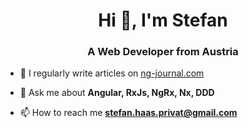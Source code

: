 <h1 align="center">Hi 👋, I'm Stefan</h1>
<h3 align="center">A Web Developer from Austria</h3>

- 📝 I regularly write articles on [ng-journal.com](https://www.ng-journal.com)

- 💬 Ask me about **Angular, RxJs, NgRx, Nx, DDD**

- 📫 How to reach me **stefan.haas.privat@gmail.com**
